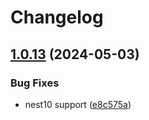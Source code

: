 # Changelog

## [1.0.13](https://github.com/rubiin/nestjs-cloudinary/compare/1.0.12...v1.0.13) (2024-05-03)

### Bug Fixes

- nest10 support ([e8c575a](https://github.com/rubiin/nestjs-cloudinary/commit/e8c575ac268fd764aef35c02ec2fb39171eb6735))
